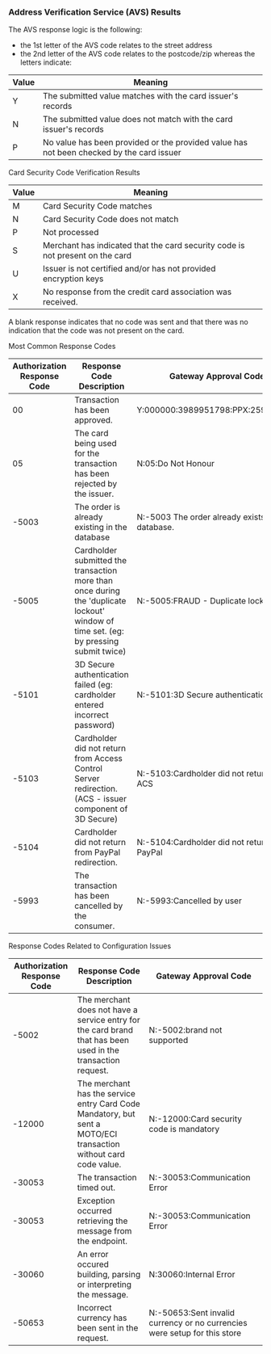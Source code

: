 ### Address Verification Service (AVS) Results

The AVS response logic is the following:

- the 1st letter of the AVS code relates to the street address
- the 2nd letter of the AVS code relates to the postcode/zip
whereas the letters indicate:

Value	| Meaning
---------|----------
Y | The submitted value matches with the card issuer's records
N	| The submitted value does not match with the card issuer's records
P	| No value has been provided or the provided value has not been checked by the card issuer
 
Card Security Code Verification Results

Value	| Meaning
---------|----------
M	|	Card Security Code matches
N	|	Card Security Code does not match
P	|	Not processed
S	|	Merchant has indicated that the card security code is not present on the card
U	|	Issuer is not certified and/or has not provided encryption keys
X	|	No response from the credit card association was received.

A blank response indicates that no code was sent and that there was no indication that the code was not present on the card.
 
Most Common Response Codes

Authorization Response Code | Response Code Description | Gateway Approval Code
---------|----------|----------
00 | Transaction has been approved. | Y:000000:3989951798:PPX:259280509 
05 | The card being used for the transaction has been rejected by the issuer. | N:05:Do Not Honour 
-5003 |	The order is already existing in the database | N:-5003 The order already exists in the database. 
-5005 |	Cardholder submitted the transaction more than once during the 'duplicate lockout' window of time set. (eg: by pressing submit twice) | N:-5005:FRAUD - Duplicate lockout
-5101 |	3D Secure authentication failed (eg: cardholder entered incorrect password)	| N:-5101:3D Secure authentication failed
-5103 |	Cardholder did not return from Access Control Server redirection.  (ACS - issuer component of 3D Secure) | N:-5103:Cardholder did not return from ACS
-5104 |	Cardholder did not return from PayPal redirection. | N:-5104:Cardholder did not return from PayPal
-5993 | The transaction has been cancelled by the consumer. | N:-5993:Cancelled by user

Response Codes Related to Configuration Issues

Authorization Response Code | Response Code Description | Gateway Approval Code
---------|----------|----------
-5002 | The merchant does not have a service entry for the card brand that has been used in the transaction request. | N:-5002:brand not supported
-12000 | The merchant has the service entry Card Code Mandatory, but sent a MOTO/ECI transaction without card code value. |	N:-12000:Card security code is mandatory
-30053 | The transaction timed out. | N:-30053:Communication Error
-30053 | Exception occurred retrieving the message from the endpoint.| N:-30053:Communication Error
-30060 | An error occured building, parsing or interpreting the message. | N:30060:Internal Error
-50653 | Incorrect currency has been sent in the request. | N:-50653:Sent invalid currency or no currencies were setup for this store

 
